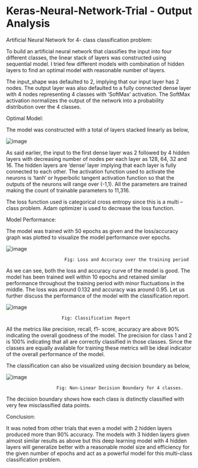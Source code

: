 # Keras-Neural-Network-Trial - Output Analysis
Artificial Neural Network for 4- class classification problem:

To build an artificial neural network that classifies the input into four different classes, the linear stack of layers was constructed using sequential model. I tried few different models with combination of hidden layers to find an optimal model with reasonable number of layers.

The input_shape was defaulted to 2, implying that our input layer has 2 nodes. The output layer was also defaulted to a fully connected dense layer with 4 nodes representing 4 classes with ‘SoftMax’ activation. The SoftMax activation normalizes the output of the network into a probability distribution over the 4 classes.

Optimal Model:

The model was constructed with a total of layers stacked linearly as below,

![image](https://user-images.githubusercontent.com/68840596/121188018-cafe4380-c8bc-11eb-998f-794ae15b906f.png)

As said earlier, the input to the first dense layer was 2 followed by 4 hidden layers with decreasing number of nodes per each layer as 128, 64, 32 and 16. The hidden layers are ‘dense’ layer implying that each layer is fully connected to each other. The activation function used to activate the neurons is ‘tanh’ or hyperbolic tangent activation function so that the outputs of the neurons will range over (-1,1). All the parameters are trained making the count of trainable parameters to 11,316. 

The loss function used is categorical cross entropy since this is a multi – class problem. Adam optimizer is used to decrease the loss function.

Model Performance:

The model was trained with 50 epochs as given and the loss/accuracy graph was plotted to visualize the model performance over epochs.

![image](https://user-images.githubusercontent.com/68840596/121188149-ed905c80-c8bc-11eb-9a7c-2912f8880e59.png)





 
                          Fig: Loss and Accuracy over the training period



As we can see, both the loss and accuracy curve of the model is good. The model has been trained well within 10 epochs and retained similar performance throughout the training period with minor fluctuations in the middle. The loss was around 0.132 and accuracy was around 0.95. Let us further discuss the performance of the model with the classification report.

![image](https://user-images.githubusercontent.com/68840596/121188243-08fb6780-c8bd-11eb-8265-1420750fbcf3.png)


 
                         Fig: Classification Report


All the metrics like precision, recall, f1- score, accuracy are above 90% indicating the overall goodness of the model. The precision for class 1 and 2 is 100% indicating that all are correctly classified in those classes. Since the classes are equally available for training these metrics will be ideal indicator of the overall performance of the model.





The classification can also be visualized using decision boundary as below,

![image](https://user-images.githubusercontent.com/68840596/121188274-11ec3900-c8bd-11eb-9dcc-013c51f43acf.png)

 
                       Fig: Non-Linear Decision Boundary for 4 classes.


The decision boundary shows how each class is distinctly classified with very few misclassified data points.

Conclusion:

It was noted from other trials that even a model with 2 hidden layers produced more than 90% accuracy. The models with 3 hidden layers given almost similar results as above but this deep learning model with 4 hidden layers will generalize better with a reasonable model size and efficiency for the given number of epochs and act as a powerful model for this multi-class classification problem.
